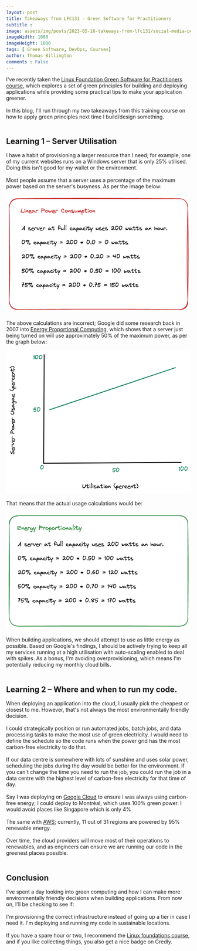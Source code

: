 ```yaml
---
layout: post
title: Takeaways from LFC131 - Green Software for Practitioners
subtitle :
image: assets/img/posts/2023-05-16-takeways-from-lfc131/social-media-post.png
imageWidth: 1080
imageHeight: 1080
tags: [ Green Software, DevOps, Courses]
author: Thomas Billington
comments : False
---
```

I've recently taken the [Linux Foundation Green Software for Practitioners course](https://training.linuxfoundation.org/training/green-software-for-practitioners-lfc131/), which explores a set of green principles for building and deploying applications while providing some practical tips to make your application greener.
<br/>
<br/>
In this blog, I'll run through my two takeaways from this training course on how to apply green principles next time I build/design something.
<br/>
<br/>

## Learning 1 – Server Utilisation

I have a habit of provisioning a larger resource than I need; for example, one of my current websites runs on a Windows server that is only 25% utilised. Doing this isn't good for my wallet or the environment.
<br/>
<br/>
Most people assume that a server uses a percentage of the maximum power based on the server's busyness. As per the image below:
<br/>
<br/>
![Linear power consumption example](/assets/img/posts/2023-05-16-takeways-from-lfc131/linear-power-consumption.png)
<br/>
<br/>
The above calculations are incorrect; Google did some research back in 2007 into [Energy Proportional Computing](https://research.google/pubs/pub33387/), which shows that a server just being turned on will use approximately 50% of the maximum power, as per the graph below:
<br/>
<br/>
![Energy proportional computing graph](/assets/img/posts/2023-05-16-takeways-from-lfc131/energy-proportionality-graph.png)
<br/>
<br/>
That means that the actual usage calculations would be:
<br/>
<br/>
![Energy proportional computing example](/assets/img/posts/2023-05-16-takeways-from-lfc131/energy-proportionality.png)
<br/>
<br/>
When building applications, we should attempt to use as little energy as possible. Based on Google's findings, I should be actively trying to keep all my services running at a high utilisation with auto-scaling enabled to deal with spikes. As a bonus, I'm avoiding overprovisioning, which means I'm potentially reducing my monthly cloud bills.
<br/>
<br/>

## Learning 2 – Where and when to run my code.

When deploying an application into the cloud, I usually pick the cheapest or closest to me. However, that's not always the most environmentally friendly decision. 
<br/>
<br/>
I could strategically position or run automated jobs, batch jobs, and data processing tasks to make the most use of green electricity. I would need to define the schedule so the code runs when the power grid has the most carbon-free electricity to do that.
<br/>
<br/>
If our data centre is somewhere with lots of sunshine and uses solar power, scheduling the jobs during the day would be better for the environment. If you can't change the time you need to run the job, you could run the job in a data centre with the highest level of carbon-free electricity for that time of day.
<br/>
<br/>
Say I was deploying on [Google Cloud](https://cloud.google.com/sustainability/region-carbon) to ensure I was always using carbon-free energy; I could deploy to Montréal, which uses 100% green power. I would avoid places like Singapore which is only 4%
<br/>
<br/>
The same with [AWS](https://sustainability.aboutamazon.co.uk/environment/the-cloud?energyType=true); currently, 11 out of 31 regions are powered by 95% renewable energy.
<br/>
<br/>
Over time, the cloud providers will move most of their operations to renewables, and as engineers can ensure we are running our code in the greenest places possible.
<br/>
<br/>

## Conclusion

I've spent a day looking into green computing and how I can make more environmentally friendly decisions when building applications. From now on, I'll be checking to see if:
<br/>
<br/>
I'm provisioning the correct infrastructure instead of going up a tier in case I need it.
I'm deploying and running my code in sustainable locations.
<br/>
<br/>
If you have a spare hour or two, I recommend the [Linux foundations course](https://training.linuxfoundation.org/training/green-software-for-practitioners-lfc131/), and if you like collecting things, you also get a nice badge on Credly.